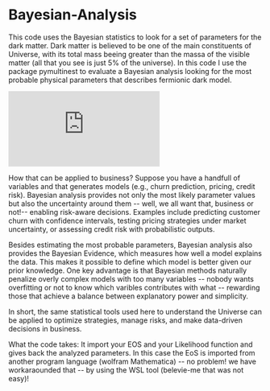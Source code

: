 # Bayesian-Analysis
This code uses the Bayesian statistics to look for a set of parameters for the dark matter.
Dark matter is believed to be one of the main constituents of Universe, with its total mass beeing greater than the massa of the visible matter (all that you see is just 5% of the universe). In this code I use the package pymultinest to evaluate a Bayesian analysis looking for the most probable physical parameters that describes fermionic dark model. 


![P(\theta | D) = \frac{\mathcal{L}(D|\theta)\,\pi(\theta)}{Z}](https://latex.codecogs.com/png.latex?P%28%5Ctheta%20%7C%20D%29%20%3D%20%5Cfrac%7B%5Cmathcal%7BL%7D%28D%7C%5Ctheta%29%5C%2C%5Cpi%28%5Ctheta%29%7D%7BZ%7D)

How that can be applied to business? Suppose you have a handfull of variables and that generates models (e.g., churn prediction, pricing, credit risk). Bayesian analysis provides not only the most likely parameter values but also the uncertainty around them -- well, we all want that, business or not!-- enabling risk-aware decisions. Examples include predicting customer churn with confidence intervals, testing pricing strategies under market uncertainty, or assessing credit risk with probabilistic outputs.

Besides estimating the most probable parameters, Bayesian analysis also provides the Bayesian Evidence, which measures how well a model explains the data. This makes it possible to define which model is better given our prior knowledge. One key advantage is that Bayesian methods naturally penalize overly complex models with too many variables -- nobody wants overfitting or not to know which varibles contributes with what -- rewarding those that achieve a balance between explanatory power and simplicity.

In short, the same statistical tools used here to understand the Universe can be applied to optimize strategies, manage risks, and make data-driven decisions in business.


What the code takes: It import your EOS and your Likelihood function and gives back the analyzed parameters. In  this case the EoS is imported from another program language (wolfram Mathematica) -- no problem! we have workaraounded that --  by using the WSL tool (belevie-me that was not easy)! 
